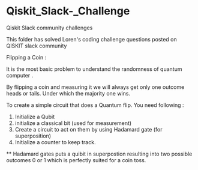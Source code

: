 # Qiskit_Slack-_Challenge
Qiskit Slack community challenges 

This folder has solved Loren's coding challenge questions posted on QISKIT slack community

Flipping a Coin :

It is the most basic problem to understand the randomness of quantum computer .

By flipping a coin and measuring it we will always get only one outcome heads or tails.
Under which the majority one wins.

To create a simple circuit that does a Quantum flip. You need following :
1. Initialize a Qubit
2. initialize a classical bit (used for measurement)
3. Create a circuit to act on them by using Hadamard gate (for superposition)
4. Initialize a counter to keep track.

** Hadamard gates puts a quibit in superpostion resulting into two possible outcomes 0 or 1 which is perfectly suited for a coin toss.
